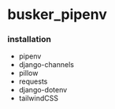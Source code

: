 # busker_pipenv

### installation
* pipenv
* django-channels
* pillow
* requests
* django-dotenv
* tailwindCSS